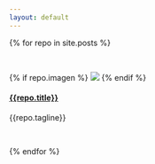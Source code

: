 ```yaml
---
layout: default
---
```


<div class="call-outs-container">

{% for repo in site.posts %}

<pre> </pre>

<div class="call-out" style="background-color:{{repo.color}}">
  {% if repo.imagen %} <img src="{{repo.imagen}}"> {% endif %}
  <a href="{{repo.site}}" title="{{repo.title}}"><h4>{{repo.title}}</h4></a>
  <p>{{repo.tagline}}</p>
</div>

<pre> </pre>

{% endfor %}

</div>
